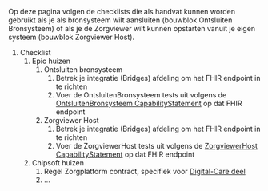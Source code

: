 
Op deze pagina volgen de checklists die als handvat kunnen worden gebruikt als je als bronsysteem wilt aansluiten (bouwblok Ontsluiten Bronsysteem) of als je de Zorgviewer wilt kunnen opstarten vanuit je eigen systeem (bouwblok Zorgviewer Host). 

1. Checklist
    1. Epic huizen
        1. Ontsluiten bronsysteem 
            1. Betrek je integratie (Bridges) afdeling om het FHIR endpoint in te richten
            1. Voer de OntsluitenBronsysteem tests uit volgens de [OntsluitenBronsysteem CapabilityStatement](CapabilityStatement-OntsluitenBronsysteem.html) op dat FHIR endpoint
        1. Zorgviewer Host
            1. Betrek je integratie (Bridges) afdeling om het FHIR endpoint in te richten
            1. Voer de ZorgviewerHost tests uit volgens de [ZorgviewerHost CapabilityStatement](CapabilityStatement-ZorgviewerHost.html) op dat FHIR endpoint
    1. Chipsoft huizen
        1. Regel Zorgplatform contract, specifiek voor [Digital-Care deel](https://developer.zorgplatform.online/digital-care)
        1. ...